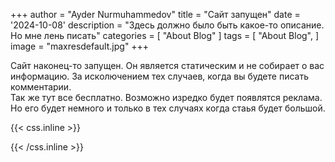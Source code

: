 +++
author = "Ayder Nurmuhammedov"
title = "Сайт запущен"
date = '2024-10-08'
description = "Здесь должно было быть какое-то описание. Но мне лень писать"
categories = [
    "About Blog"
]
tags = [
    "About Blog",
]
image = "maxresdefault.jpg"
+++


Сайт наконец-то запущен. Он является статическим и не собирает о вас информацию. За исколючением тех случаев, когда вы будете писать комментарии. 
<br />
Так же тут все бесплатно. Возможно изредко будет появлятся реклама. Но его будет немного и только в тех случаях когда стаья будет большой.



{{< css.inline >}}
<style>
.emojify {
	font-family: Apple Color Emoji, Segoe UI Emoji, NotoColorEmoji, Segoe UI Symbol, Android Emoji, EmojiSymbols;
	font-size: 2rem;
	vertical-align: middle;
}
@media screen and (max-width:650px) {
  .nowrap {
    display: block;
    margin: 25px 0;
  }
}
</style>
{{< /css.inline >}}
